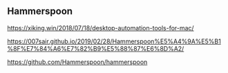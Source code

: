 ## Hammerspoon

https://xiking.win/2018/07/18/desktop-automation-tools-for-mac/


https://007sair.github.io/2019/02/28/Hammerspoon%E5%A4%9A%E5%B1%8F%E7%84%A6%E7%82%B9%E5%88%87%E6%8D%A2/

https://github.com/Hammerspoon/hammerspoon

